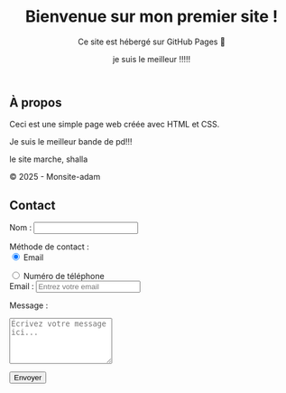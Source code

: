 
<html lang="fr">
<head>
  <meta charset="UTF-8">
  <link rel="stylesheet" href="code/mon-site/code/test1/style.css">
</head>
<body>
  <header>
    <h1>Bienvenue sur mon premier site !</h1>
    <p>Ce site est hébergé sur GitHub Pages 🎉</p>
    <p>je suis le meilleur !!!!!</p>
  </header>

  <main>
    <section>
      <h2>À propos</h2>
      <p>Ceci est une simple page web créée avec HTML et CSS.</p>
      <p>Je suis le meilleur bande de pd!!!</p>
      <p>le site marche, shalla</p>
        <p>© 2025 - Monsite-adam</p>
        <section id="contact">
          <h2>Contact</h2>
        <form action="https://formspree.io/f/xkgrjznr" method="POST">
  <label for="nom">Nom :</label>
  <input type="text" id="nom" name="nom" required>

  <!-- Choix de la méthode de contact -->
  <label>Méthode de contact :</label><br>
  <input type="radio" id="email_option" name="contact_method" value="email" checked>
  <label for="email_option">Email</label><br>
  
  <input type="radio" id="phone_option" name="contact_method" value="telephone">
  <label for="phone_option">Numéro de téléphone</label><br>

  <!-- Champ email -->
  <div id="email_field" class="contact-field">
    <label for="email">Email :</label>
    <input type="email" id="email" name="_replyto" placeholder="Entrez votre email">
  </div>

  <!-- Champ téléphone -->
  <div id="phone_field" class="contact-field" style="display: none;">
    <label for="telephone">Numéro de téléphone :</label>
    <input type="tel" id="telephone" name="telephone" placeholder="Entrez votre numéro">
  </div>

  <!-- Zone de texte pour le message -->
  <label for="message">Message :</label>
  <textarea id="message" name="message" rows="5" placeholder="Écrivez votre message ici..." required></textarea>

  <button type="submit">Envoyer</button>
</form>

<script>
  // Script pour afficher/masquer les champs en fonction du choix
  const emailOption = document.getElementById('email_option');
  const phoneOption = document.getElementById('phone_option');
  const emailField = document.getElementById('email_field');
  const phoneField = document.getElementById('phone_field');
  const emailInput = document.getElementById('email');
  const phoneInput = document.getElementById('telephone');

  function toggleFields() {
    if (emailOption.checked) {
      emailField.style.display = 'block';
      phoneField.style.display = 'none';
      emailInput.required = true;
      phoneInput.required = false;
    } else {
      emailField.style.display = 'none';
      phoneField.style.display = 'block';
      emailInput.required = false;
      phoneInput.required = true;
    }
  }

  emailOption.addEventListener('change', toggleFields);
  phoneOption.addEventListener('change', toggleFields);

  // Initialiser les champs correctement
  toggleFields();
</script>


